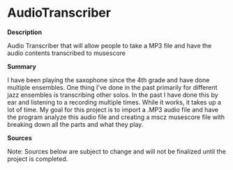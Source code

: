 # AudioTranscriber

**Description**

Audio Transcriber that will allow people to take a MP3 file and have the audio contents transcribed to musescore

**Summary**

I have been playing the saxophone since the 4th grade and have done multiple ensembles. One thing I've done in the past primarily for different jazz ensembles is transcribing other solos. In the past I have done this by ear and listening to a recording multiple times. While it works, it takes up a lot of time. My goal for this project is to import a .MP3 audio file and have the program analyze this audio file and creating a mscz musescore file with breaking down all the parts and what they play.

**Sources**

Note: Sources below are subject to change and will not be finalized until the project is completed.

